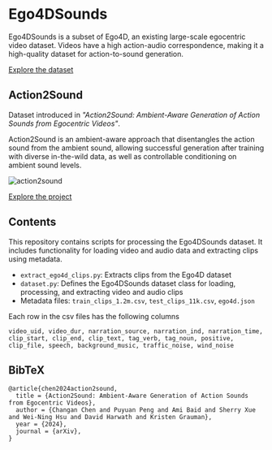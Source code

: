 # Ego4DSounds
Ego4DSounds is a subset of Ego4D, an existing large-scale egocentric video dataset. Videos have a high action-audio correspondence, making it a high-quality dataset for action-to-sound generation.

[Explore the dataset](https://ego4dsounds.github.io/)

## Action2Sound

Dataset introduced in _"Action2Sound: Ambient-Aware Generation of Action Sounds from Egocentric Videos"_.

Action2Sound is an ambient-aware approach that disentangles the action sound from the ambient sound, allowing successful generation after training with diverse in-the-wild data, as well as controllable conditioning on ambient sound levels.

![action2sound](https://github.com/Ego4DSounds/Ego4DSounds/assets/59634524/40a9d037-9134-4edc-82a5-1d81c6bbb40c)

[Explore the project](https://vision.cs.utexas.edu/projects/action2sound/)

## Contents

This repository contains scripts for processing the Ego4DSounds dataset. It includes functionality for loading video and audio data and extracting clips using metadata.

- `extract_ego4d_clips.py`: Extracts clips from the Ego4D dataset
- `dataset.py`: Defines the Ego4DSounds dataset class for loading, processing, and extracting video and audio clips
- Metadata files: `train_clips_1.2m.csv`, `test_clips_11k.csv`, `ego4d.json`

Each row in the csv files has the following columns
```
video_uid, video_dur, narration_source, narration_ind, narration_time, clip_start, clip_end, clip_text, tag_verb, tag_noun, positive, clip_file, speech, background_music, traffic_noise, wind_noise
```

## BibTeX
```
@article{chen2024action2sound,
  title = {Action2Sound: Ambient-Aware Generation of Action Sounds from Egocentric Videos},
  author = {Changan Chen and Puyuan Peng and Ami Baid and Sherry Xue and Wei-Ning Hsu and David Harwath and Kristen Grauman},
  year = {2024},
  journal = {arXiv},
}
```

<!--
**Ego4DSounds/Ego4DSounds** is a ✨ _special_ ✨ repository because its `README.md` (this file) appears on your GitHub profile.

Here are some ideas to get you started:

- 🔭 I’m currently working on ...
- 🌱 I’m currently learning ...
- 👯 I’m looking to collaborate on ...
- 🤔 I’m looking for help with ...
- 💬 Ask me about ...
- 📫 How to reach me: ...
- 😄 Pronouns: ...
- ⚡ Fun fact: ...
-->
